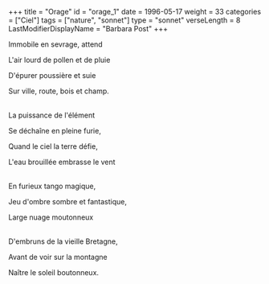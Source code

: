 +++
title = "Orage"
id = "orage_1"
date = 1996-05-17
weight = 33
categories = ["Ciel"]
tags = ["nature", "sonnet"]
type = "sonnet"
verseLength = 8
LastModifierDisplayName = "Barbara Post"
+++

Immobile en sevrage, attend

L'air lourd de pollen et de pluie

D'épurer poussière et suie

Sur ville, route, bois et champ.

 \
La puissance de l'élément

Se déchaîne en pleine furie,

Quand le ciel la terre défie,

L'eau brouillée embrasse le vent

 \
En furieux tango magique,

Jeu d'ombre sombre et fantastique,

Large nuage moutonneux

 \
D'embruns de la vieille Bretagne,

Avant de voir sur la montagne

Naître le soleil boutonneux.
